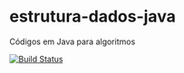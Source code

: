 # estrutura-dados-java
Códigos em Java para algoritmos

[![Build Status](https://travis-ci.org/rogeriogentil/estrutura-dados-java.svg?branch=master)](https://travis-ci.org/rogeriogentil/estrutura-dados-java
)
